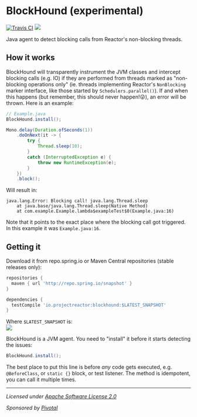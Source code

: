 # BlockHound (experimental)

[![Travis CI](https://travis-ci.org/reactor/BlockHound.svg?branch=master)](https://travis-ci.org/reactor/BlockHound)
[![](https://img.shields.io/maven-metadata/v/https/repo.spring.io/snapshot/io/projectreactor/blockhound/maven-metadata.xml.svg)](https://repo.spring.io/snapshot/io/projectreactor/blockhound/)

Java agent to detect blocking calls from Reactor's non-blocking threads.

## How it works
BlockHound will transparently instrument the JVM classes and intercept blocking calls (e.g. IO) if they are performed from threads marked as "non-blocking operations only" (ie. threads implementing Reactor's `NonBlocking` marker interface, like those started by `Schedulers.parallel()`). If and when this happens (but remember, this should never happen!:stuck_out_tongue_winking_eye:), an error will be thrown. Here is an example:
```java
// Example.java
BlockHound.install();

Mono.delay(Duration.ofSeconds(1))
    .doOnNext(it -> {
        try {
            Thread.sleep(10);
        }
        catch (InterruptedException e) {
            throw new RuntimeException(e);
        }
    })
    .block();
```

Will result in:
```
java.lang.Error: Blocking call! java.lang.Thread.sleep
	at java.base/java.lang.Thread.sleep(Native Method)
	at com.example.Example.lambda$exampleTest$0(Example.java:16)
```
Note that it points to the exact place where the blocking call got triggered. In this example it was `Example.java:16`.

## Getting it

Download it from repo.spring.io or Maven Central repositories (stable releases only):

```groovy
repositories {
  maven { url 'http://repo.spring.io/snapshot' }
}

dependencies {
  testCompile 'io.projectreactor:blockhound:$LATEST_SNAPSHOT'
}
```
Where `$LATEST_SNAPSHOT` is:  
![](https://img.shields.io/maven-metadata/v/https/repo.spring.io/snapshot/io/projectreactor/blockhound/maven-metadata.xml.svg)

BlockHound is a JVM agent. You need to "install" it before it starts detecting the issues:
```java
BlockHound.install();
```

The best place to put this line is before *any* code gets executed, e.g. `@BeforeClass`, or `static {}` block, or test listener. The method is idempotent, you can call it multiple times.

-------------------------------------
_Licensed under [Apache Software License 2.0](www.apache.org/licenses/LICENSE-2.0)_

_Sponsored by [Pivotal](http://pivotal.io)_
